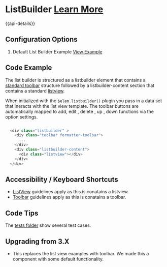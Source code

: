 
# ListBuilder  [Learn More](#)

{{api-details}}

## Configuration Options

1. Default List Builder Example [View Example]( ../components/listbuilder/example-index)


## Code Example

The list builder is structured as a listbuilder element that contains a [standard toolbar]( ../components/toolbar) structure followed by a listbuilder-content section that contains a standard [listview]( ../components/listview).

When initialized with the `$elem.listbuilder()` plugin you pass in a data set that ineracts with the list view template. The toolbar buttons are automatically mapped to add, edit , delete , up , down functions via the option settings.

```javascript

  <div class="listbuilder" >
    <div class="toolbar formatter-toolbar">
      ...
    </div>
    <div class="listbuilder-content">
      <div class="listview"></div>
    </div>
  </div>


```

## Accessibility / Keyboard Shortcuts

-   [ListView](../components/listview) guidelines apply as this is conatains a listview.
-   [Toolbar](../components/toolbar) guidelines apply as this is conatains a toolbar.

## Code Tips

The [tests folder](../components/listbuilder/index) show several test cases.

## Upgrading from 3.X

- This replaces the list view examples with toolbar. We made this a component with some default functionality.
